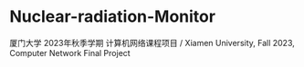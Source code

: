 # Nuclear-radiation-Monitor
厦门大学 2023年秋季学期 计算机网络课程项目 / Xiamen University, Fall 2023, Computer Network Final Project
